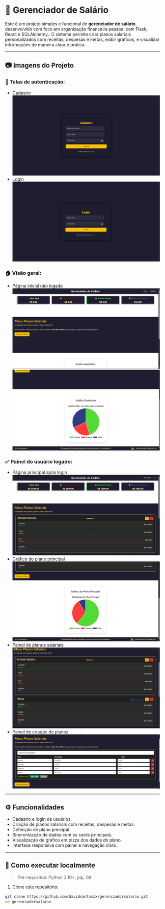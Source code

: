 # 💼 Gerenciador de Salário

Este é um projeto simples e funcional de **gerenciador de salário**, desenvolvido com foco em organização financeira pessoal com Flask, React e SQLAlchemy.. O sistema permite criar planos salariais personalizados com receitas, despesas e metas, exibir gráficos, e visualizar informações de maneira clara e prática.

---

## 📷 Imagens do Projeto

### 🔐 Telas de autenticação:
- Cadastro  
  ![Cadastro](images/telacadastro.JPG)
- Login  
  ![Login](images/telalogin.JPG)

### 🏠 Visão geral:
- Página inicial não logada  
  ![Página de visão 1](images/paginavisao.JPG)  
  ![Página de visão 2](images/paginavisao2.JPG)

### ✅ Painel do usuário logado:
- Página principal após login  
  ![Página logado](images/paginalogado.JPG)
- Gráfico do plano principal  
  ![Gráfico](images/graficologado.JPG)
- Painel de planos salariais  
  ![Painel de Planos](images/PAINELPLANOS.JPG)
- Painel de criação de planos  
  ![Criação de Planos](images/PAINELDECRIACAO.JPG)

---

## ⚙️ Funcionalidades

- Cadastro e login de usuários.
- Criação de planos salariais com receitas, despesas e metas.
- Definição de plano principal.
- Sincronização de dados com os cards principais.
- Visualização de gráfico em pizza dos dados do plano.
- Interface responsiva com painel e navegação clara.

---

## 🚀 Como executar localmente

> Pré-requisitos: Python 3.10+, pip, Git

1. Clone este repositório:

```bash
git clone https://github.com/davidsantoszx/gerenciadorsalario.git
cd gerenciadorsalario
